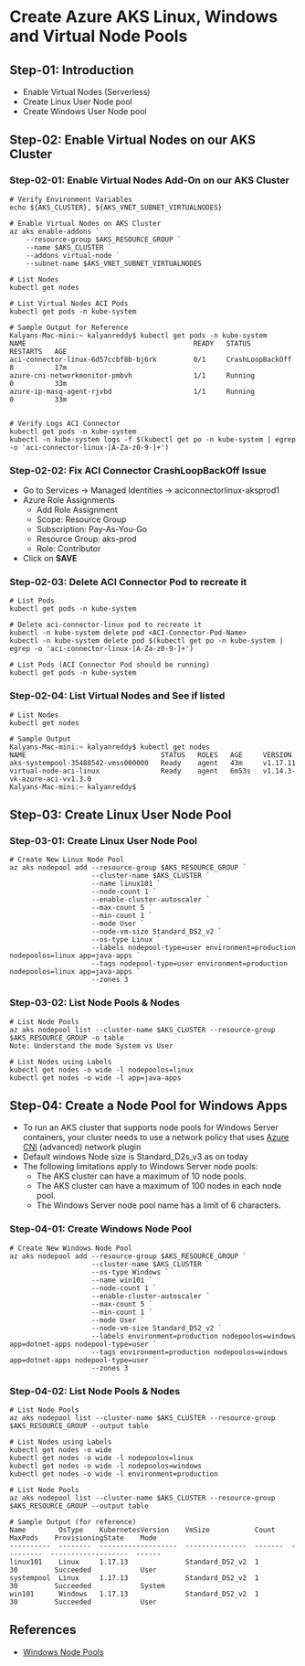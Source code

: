 # Create Azure AKS Linux, Windows and Virtual Node Pools

## Step-01: Introduction
- Enable Virtual Nodes (Serverless)
- Create Linux User Node pool
- Create Windows User Node pool


## Step-02: Enable Virtual Nodes on our AKS Cluster
### Step-02-01: Enable Virtual Nodes Add-On on our AKS Cluster
```
# Verify Environment Variables
echo ${AKS_CLUSTER}, ${AKS_VNET_SUBNET_VIRTUALNODES}

# Enable Virtual Nodes on AKS Cluster
az aks enable-addons `
    --resource-group $AKS_RESOURCE_GROUP `
    --name $AKS_CLUSTER `
    --addons virtual-node `
    --subnet-name $AKS_VNET_SUBNET_VIRTUALNODES

# List Nodes
kubectl get nodes   

# List Virtual Nodes ACI Pods
kubectl get pods -n kube-system

# Sample Output for Reference
Kalyans-Mac-mini:~ kalyanreddy$ kubectl get pods -n kube-system
NAME                                         READY   STATUS             RESTARTS   AGE
aci-connector-linux-6d57ccbf8b-bj6rk         0/1     CrashLoopBackOff   8          17m
azure-cni-networkmonitor-pmbvh               1/1     Running            0          33m
azure-ip-masq-agent-rjvbd                    1/1     Running            0          33m


# Verify Logs ACI Connector
kubectl get pods -n kube-system
kubectl -n kube-system logs -f $(kubectl get po -n kube-system | egrep -o 'aci-connector-linux-[A-Za-z0-9-]+')
```
### Step-02-02: Fix ACI Connector CrashLoopBackOff Issue
- Go to Services -> Managed Identities -> aciconnectorlinux-aksprod1 
- Azure Role Assignments
    - Add Role Assignment
    - Scope: Resource Group
    - Subscription: Pay-As-You-Go
    - Resource Group: aks-prod
    - Role: Contributor
- Click on **SAVE**

### Step-02-03: Delete ACI Connector Pod to recreate it 
```
# List Pods
kubectl get pods -n kube-system

# Delete aci-connector-linux pod to recreate it
kubectl -n kube-system delete pod <ACI-Connector-Pod-Name>
kubectl -n kube-system delete pod $(kubectl get po -n kube-system | egrep -o 'aci-connector-linux-[A-Za-z0-9-]+')

# List Pods (ACI Connector Pod should be running)
kubectl get pods -n kube-system
```

### Step-02-04: List Virtual Nodes and See if listed
```
# List Nodes
kubectl get nodes

# Sample Output
Kalyans-Mac-mini:~ kalyanreddy$ kubectl get nodes
NAME                                 STATUS   ROLES   AGE     VERSION
aks-systempool-35488542-vmss000000   Ready    agent   43m     v1.17.11
virtual-node-aci-linux               Ready    agent   6m53s   v1.14.3-vk-azure-aci-vv1.3.0
Kalyans-Mac-mini:~ kalyanreddy$ 
```

## Step-03: Create Linux User Node Pool

### Step-03-01: Create Linux User Node Pool
```
# Create New Linux Node Pool 
az aks nodepool add --resource-group $AKS_RESOURCE_GROUP `
                    --cluster-name $AKS_CLUSTER `
                    --name linux101 `
                    --node-count 1 `
                    --enable-cluster-autoscaler `
                    --max-count 5 `
                    --min-count 1 `
                    --mode User `
                    --node-vm-size Standard_DS2_v2 `
                    --os-type Linux `
                    --labels nodepool-type=user environment=production nodepoolos=linux app=java-apps `
                    --tags nodepool-type=user environment=production nodepoolos=linux app=java-apps `
                    --zones 3

```
### Step-03-02: List Node Pools & Nodes
```
# List Node Pools
az aks nodepool list --cluster-name $AKS_CLUSTER --resource-group $AKS_RESOURCE_GROUP -o table
Note: Understand the mode System vs User

# List Nodes using Labels
kubectl get nodes -o wide -l nodepoolos=linux
kubectl get nodes -o wide -l app=java-apps
```


## Step-04: Create a Node Pool for Windows Apps
- To run an AKS cluster that supports node pools for Windows Server containers, your cluster needs to use a network policy that uses [Azure CNI](https://docs.microsoft.com/en-us/azure/aks/concepts-network#azure-cni-advanced-networking) (advanced) network plugin
- Default windows Node size is Standard_D2s_v3 as on today
- The following limitations apply to Windows Server node pools:
  - The AKS cluster can have a maximum of 10 node pools.
  - The AKS cluster can have a maximum of 100 nodes in each node pool.
  - The Windows Server node pool name has a limit of 6 characters.

### Step-04-01: Create Windows Node Pool
```
# Create New Windows Node Pool 
az aks nodepool add --resource-group $AKS_RESOURCE_GROUP `
                    --cluster-name $AKS_CLUSTER `
                    --os-type Windows `
                    --name win101 `
                    --node-count 1 `
                    --enable-cluster-autoscaler `
                    --max-count 5 `
                    --min-count 1 `
                    --mode User `
                    --node-vm-size Standard_DS2_v2 `
                    --labels environment=production nodepoolos=windows app=dotnet-apps nodepool-type=user `
                    --tags environment=production nodepoolos=windows app=dotnet-apps nodepool-type=user `
                    --zones 3
```
### Step-04-02: List Node Pools & Nodes
```
# List Node Pools
az aks nodepool list --cluster-name $AKS_CLUSTER --resource-group $AKS_RESOURCE_GROUP --output table

# List Nodes using Labels
kubectl get nodes -o wide
kubectl get nodes -o wide -l nodepoolos=linux
kubectl get nodes -o wide -l nodepoolos=windows
kubectl get nodes -o wide -l environment=production
```

```
# List Node Pools
az aks nodepool list --cluster-name $AKS_CLUSTER --resource-group $AKS_RESOURCE_GROUP --output table

# Sample Output (for reference)
Name        OsType    KubernetesVersion    VmSize           Count    MaxPods    ProvisioningState    Mode
----------  --------  -------------------  ---------------  -------  ---------  -------------------  ------
linux101    Linux     1.17.13              Standard_DS2_v2  1        30         Succeeded            User
systempool  Linux     1.17.13              Standard_DS2_v2  1        30         Succeeded            System
win101      Windows   1.17.13              Standard_DS2_v2  1        30         Succeeded            User

```


## References
- [Windows Node Pools](https://docs.microsoft.com/en-us/azure/aks/windows-container-cli)